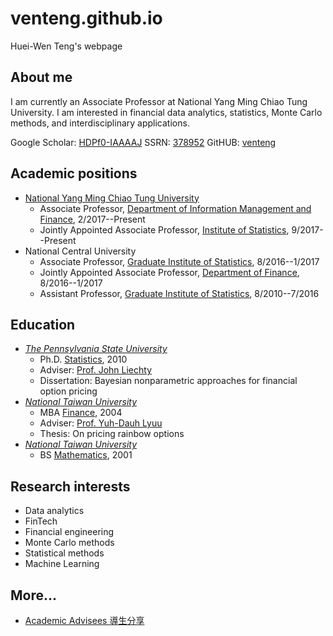 # venteng.github.io
Huei-Wen Teng's webpage


## About me 

I am currently an Associate Professor at National Yang Ming Chiao Tung University. I am interested in financial data analytics, statistics, Monte Carlo methods, and interdisciplinary applications. 

Google Scholar: [HDPf0-IAAAAJ](https://scholar.google.com/citations?user=HDPf0-IAAAAJ&hl=en)
SSRN: [378952](https://papers.ssrn.com/sol3/cf_dev/AbsByAuth.cfm?per_id=3789459)
GitHUB: [venteng](https://venteng.github.io)



## Academic positions

- [National Yang Ming Chiao Tung University](https://www.nycu.edu.tw/)
    - Associate Professor, [Department of Information Management and Finance](https://imf.nctu.edu.tw), 2/2017--Present
    - Jointly Appointed Associate Professor, [Institute of Statistics](https://stat.nycu.edu.tw/), 9/2017--Present
- National Central University
    - Associate Professor, [Graduate Institute of Statistics](http://www.stat.ncu.edu.tw/), 8/2016--1/2017
    - Jointly Appointed Associate Professor, [Department of Finance](https://fm.mgt.ncu.edu.tw/zh-TW), 8/2016--1/2017
    - Assistant Professor, [Graduate Institute of Statistics](http://www.stat.ncu.edu.tw/), 8/2010--7/2016


## Education 

- *[The Pennsylvania State University](https://www.psu.edu/)*
     - Ph.D. [Statistics](https://science.psu.edu/stat), 2010
     - Adviser: [Prof. John Liechty](http://www.personal.psu.edu/faculty/j/c/jcl12/)
     - Dissertation: Bayesian nonparametric approaches for financial option pricing
 - *[National Taiwan University](https://www.ntu.edu.tw/)*
     - MBA [Finance](https://management.ntu.edu.tw/Fin), 2004
     - Adviser: [Prof. Yuh-Dauh Lyuu](https://www.csie.ntu.edu.tw/~lyuu/)
    - Thesis: On pricing rainbow options
 - *[National Taiwan University](https://www.ntu.edu.tw/)*
     - BS [Mathematics](http://www.math.ntu.edu.tw/),  2001


<!---
## Teaching 
 [Metaverse! 前進元宇宙](https://hackmd.io/RyNu7V3nToaT6Qb2WQujjw?both)-- Statistics
- Mathematical Statistics
- Machine Learning & FinTech
-->

<!-- - Bayesian Modeling and Markov Chain Monte Carlo Simulation 
-->


## Research interests

- Data analytics
- FinTech 
- Financial engineering
- Monte Carlo methods
- Statistical methods
- Machine Learning

## More...

- [Academic Advisees 導生分享](https://hackmd.io/nf4uLb40TUW2axK_jCLQLA)

